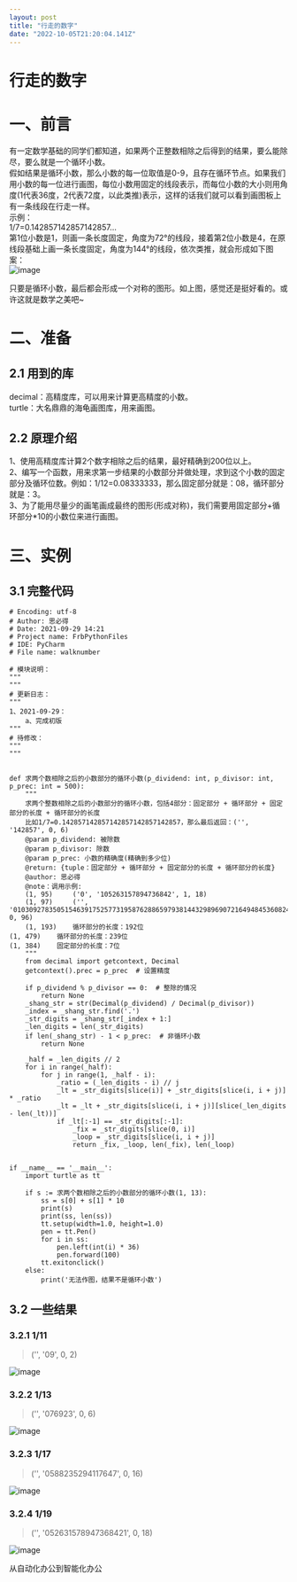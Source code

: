 ```yaml
---
layout: post
title: "行走的数字"
date: "2022-10-05T21:20:04.141Z"
---
```

行走的数字
=====

一、前言
====

有一定数学基础的同学们都知道，如果两个正整数相除之后得到的结果，要么能除尽，要么就是一个循环小数。  
假如结果是循环小数，那么小数的每一位取值是0-9，且存在循环节点。如果我们用小数的每一位进行画图，每位小数用固定的线段表示，而每位小数的大小则用角度(1代表36度，2代表72度，以此类推)表示，这样的话我们就可以看到画图板上有一条线段在行走一样。  
示例：  
1/7=0.142857142857142857…  
第1位小数是1，则画一条长度固定，角度为72°的线段，接着第2位小数是4，在原线段基础上画一条长度固定，角度为144°的线段，依次类推，就会形成如下图案：  
![image](https://img2022.cnblogs.com/blog/2254123/202210/2254123-20221005211035332-2073397125.png)

只要是循环小数，最后都会形成一个对称的图形。如上图，感觉还是挺好看的。或许这就是数学之美吧~

二、准备
====

2.1 用到的库
--------

decimal：高精度库，可以用来计算更高精度的小数。  
turtle：大名鼎鼎的海龟画图库，用来画图。

2.2 原理介绍
--------

1、使用高精度库计算2个数字相除之后的结果，最好精确到200位以上。  
2、编写一个函数，用来求第一步结果的小数部分并做处理，求到这个小数的固定部分及循环位数。例如：1/12=0.08333333，那么固定部分就是：08，循环部分就是：3。  
3、为了能用尽量少的画笔画成最终的图形(形成对称)，我们需要用固定部分+循环部分\*10的小数位来进行画图。

三、实例
====

3.1 完整代码
--------

    # Encoding: utf-8
    # Author: 思必得
    # Date: 2021-09-29 14:21
    # Project name: FrbPythonFiles
    # IDE: PyCharm
    # File name: walknumber
    
    # 模块说明：
    """
    """
    # 更新日志：
    """
    1、2021-09-29：
        a、完成初版
    """
    # 待修改：
    """
    """
    
    
    def 求两个数相除之后的小数部分的循环小数(p_dividend: int, p_divisor: int, p_prec: int = 500):
        """
        求两个整数相除之后的小数部分的循环小数，包括4部分：固定部分 + 循环部分 + 固定部分的长度 + 循环部分的长度
        比如1/7=0.142857142857142857142857142857，那么最后返回：('', '142857', 0, 6)
        @param p_dividend: 被除数
        @param p_divisor: 除数
        @param p_prec: 小数的精确度(精确到多少位)
        @return: {tuple：固定部分 + 循环部分 + 固定部分的长度 + 循环部分的长度}
        @author: 思必得
        @note：调用示例:
        (1, 95)     ('0', '105263157894736842', 1, 18)
        (1, 97)     ('', '010309278350515463917525773195876288659793814432989690721649484536082474226804123711340206185567', 0, 96)
        (1, 193)    循环部分的长度：192位
    (1, 479)    循环部分的长度：239位
    (1, 384)    固定部分的长度：7位
        """
        from decimal import getcontext, Decimal
        getcontext().prec = p_prec  # 设置精度
    
        if p_dividend % p_divisor == 0:  # 整除的情况
            return None
        _shang_str = str(Decimal(p_dividend) / Decimal(p_divisor))
        _index = _shang_str.find('.')
        _str_digits = _shang_str[_index + 1:]
        _len_digits = len(_str_digits)
        if len(_shang_str) - 1 < p_prec:  # 非循环小数
            return None
    
        _half = _len_digits // 2
        for i in range(_half):
            for j in range(1, _half - i):
                _ratio = (_len_digits - i) // j
                _lt = _str_digits[slice(i)] + _str_digits[slice(i, i + j)] * _ratio
                _lt = _lt + _str_digits[slice(i, i + j)][slice(_len_digits - len(_lt))]
                if _lt[:-1] == _str_digits[:-1]:
                    _fix = _str_digits[slice(0, i)]
                    _loop = _str_digits[slice(i, i + j)]
                    return _fix, _loop, len(_fix), len(_loop)
    
    
    if __name__ == '__main__':
        import turtle as tt
    
        if s := 求两个数相除之后的小数部分的循环小数(1, 13):
            ss = s[0] + s[1] * 10
            print(s)
            print(ss, len(ss))
            tt.setup(width=1.0, height=1.0)
            pen = tt.Pen()
            for i in ss:
                pen.left(int(i) * 36)
                pen.forward(100)
            tt.exitonclick()
        else:
            print('无法作图，结果不是循环小数')
    

3.2 一些结果
--------

### 3.2.1 1/11

> ('', '09', 0, 2)

![image](https://img2022.cnblogs.com/blog/2254123/202210/2254123-20221005211046246-1697676065.png)

### 3.2.2 1/13

> ('', '076923', 0, 6)

![image](https://img2022.cnblogs.com/blog/2254123/202210/2254123-20221005211049992-907602630.png)

### 3.2.3 1/17

> ('', '0588235294117647', 0, 16)

![image](https://img2022.cnblogs.com/blog/2254123/202210/2254123-20221005211058745-1297738427.png)

### 3.2.4 1/19

> ('', '052631578947368421', 0, 18)

![image](https://img2022.cnblogs.com/blog/2254123/202210/2254123-20221005211105968-1614974817.png)

从自动化办公到智能化办公